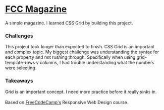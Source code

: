<h1><a href="https://zacharyjpeter.github.io/FCC-Magazine">FCC Magazine</a></h1>
A simple magazine. I learned CSS Grid by building this project.
<br>
<h3>Challenges</h3>
This project took longer than expected to finish. CSS Grid is an important and complex topic. My biggest challenge was understanding the syntax for each property and not rushing through. Specifically when using grid-template-rows v columns, I had trouble understanding what the numbers were selecting.
<br>
<h3>Takeaways</h3>
Grid is an important concept. I need more practice before it really sinks in.
<br>
<br>
Based on <a href="https://www.freecodecamp.org">FreeCodeCamp's</a> Responsive Web Design course.

